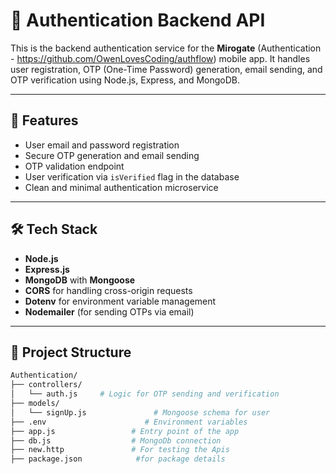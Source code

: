 # 🔐 Authentication Backend API

This is the backend authentication service for the **Mirogate** (Authentication - https://github.com/OwenLovesCoding/authflow) mobile app. It handles user registration, OTP (One-Time Password) generation, email sending, and OTP verification using Node.js, Express, and MongoDB.

---

## 🧩 Features

- User email and password registration
- Secure OTP generation and email sending
- OTP validation endpoint
- User verification via `isVerified` flag in the database
- Clean and minimal authentication microservice

---

## 🛠️ Tech Stack

- **Node.js**
- **Express.js**
- **MongoDB** with **Mongoose**
- **CORS** for handling cross-origin requests
- **Dotenv** for environment variable management
- **Nodemailer** (for sending OTPs via email)

---

## 📂 Project Structure

```bash
Authentication/
├── controllers/
│   └── auth.js     # Logic for OTP sending and verification
├── models/
│   └── signUp.js               # Mongoose schema for user
├── .env                      # Environment variables
├── app.js                 # Entry point of the app
├── db.js                  # MongoDb connection
├── new.http               # For testing the Apis
├── package.json            #for package details
